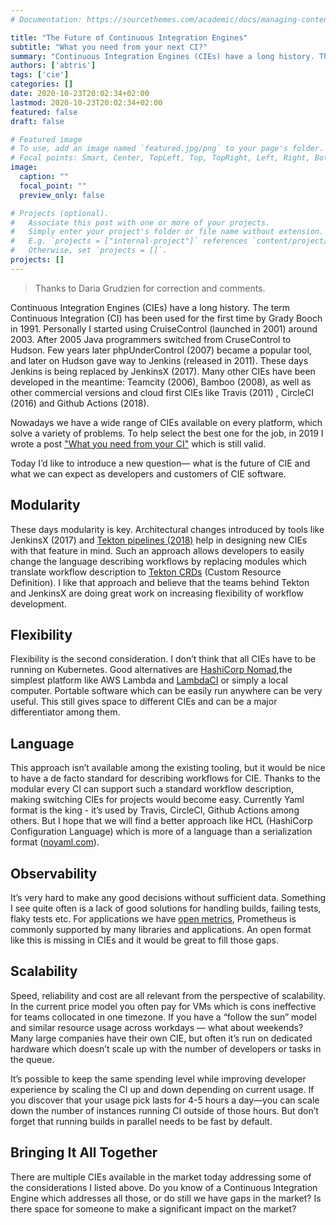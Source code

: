 ```yaml
---
# Documentation: https://sourcethemes.com/academic/docs/managing-content/

title: "The Future of Continuous Integration Engines"
subtitle: "What you need from your next CI?"
summary: "Continuous Integration Engines (CIEs) have a long history. The term Continuous Integration (CI) has been used for the first time by Grady Booch in 1991."
authors: ['abtris']
tags: ['cie']
categories: []
date: 2020-10-23T20:02:34+02:00
lastmod: 2020-10-23T20:02:34+02:00
featured: false
draft: false

# Featured image
# To use, add an image named `featured.jpg/png` to your page's folder.
# Focal points: Smart, Center, TopLeft, Top, TopRight, Left, Right, BottomLeft, Bottom, BottomRight.
image:
  caption: ""
  focal_point: ""
  preview_only: false

# Projects (optional).
#   Associate this post with one or more of your projects.
#   Simply enter your project's folder or file name without extension.
#   E.g. `projects = ["internal-project"]` references `content/project/deep-learning/index.md`.
#   Otherwise, set `projects = []`.
projects: []
---
```


> Thanks to Daria Grudzien for correction and comments.

Continuous Integration Engines (CIEs) have a long history. The term Continuous Integration (CI) has been used for the first time by Grady Booch in 1991. Personally I started using CruiseControl (launched in 2001) around 2003. After 2005 Java programmers switched from CruseControl to Hudson. Few years later phpUnderControl (2007) became  a popular tool, and later on Hudson gave way to Jenkins (released in 2011). These days Jenkins is being  replaced by JenkinsX (2017). Many other CIEs have been developed in the  meantime:  Teamcity (2006), Bamboo (2008), as well as other commercial versions and cloud first CIEs like Travis (2011) , CircleCI (2016) and Github Actions (2018).

Nowadays we have a wide range of CIEs  available on every platform, which solve a variety of problems. To help select the best one for the job, in 2019 I wrote a post ["What you need from your CI"](https://blog.apiary.io/What-you-need-from-your-CI) which is still valid.

Today I’d like to introduce a new question— what is the future of CIE and what we can expect as developers and customers of CIE software.

## Modularity

These days modularity is key. Architectural changes introduced by tools like JenkinsX (2017) and [Tekton pipelines (2018)](https://tekton.dev/) help in designing new CIEs with that feature in mind. Such an approach allows developers to easily change the language describing workflows by replacing modules which translate workflow description to [Tekton CRDs](https://tekton.dev/docs/pipelines/) (Custom Resource Definition). I like that approach and believe that the teams behind Tekton and JenkinsX are doing great work on increasing flexibility of workflow development.

## Flexibility

Flexibility is the second consideration. I don’t think that all CIEs have to be running on Kubernetes. Good alternatives are [HashiCorp Nomad](https://www.nomadproject.io/),the simplest platform like AWS Lambda and [LambdaCI](https://github.com/lambci/lambci) or simply  a local computer. Portable software which can be easily run anywhere can be very useful. This still gives space to different CIEs and can be  a major differentiator among them.

## Language

This approach isn’t available among the existing tooling,  but it would be nice to have a de facto standard for describing workflows for CIE. Thanks to the  modular every CI can support such a standard workflow description,  making switching CIEs for projects would become  easy. Currently Yaml format is the king - it’s used by Travis, CircleCI, Github Actions among others. But I hope that we will find a better approach like HCL (HashiCorp Configuration Language) which is more of a language than a serialization format ([noyaml.com](https://noyaml.com)).

## Observability

It’s very hard to make any good decisions without sufficient data. Something I see quite often is a lack of good solutions for handling  builds, failing tests, flaky tests etc. For applications we have [open metrics](https://openmetrics.io), Prometheus is commonly supported by many libraries and applications. An open format like this is missing in CIEs and  it would be great to fill those gaps.

## Scalability

Speed, reliability and cost  are all relevant from the perspective of scalability. In the current price model you often pay for VMs which is cons ineffective for teams collocated in one timezone. If you have a  “follow the sun” model and  similar resource usage across workdays — what about weekends? Many large companies have their own CIE, but often it’s run on dedicated hardware which doesn’t scale up  with the number of developers or tasks in the queue.

It’s possible to keep the same spending level while improving developer experience by scaling the CI up and down depending on current usage. If you discover that your usage pick lasts for 4-5 hours a day—you can scale down the number of instances running CI outside of those hours. But don’t forget that running builds in parallel needs to be fast by default.


## Bringing It All Together

There are multiple CIEs available in the market today addressing some of the considerations I listed above. Do you know of a Continuous Integration Engine which addresses all those, or do still we have gaps in the market? Is there space for someone to make a significant impact on the market?

